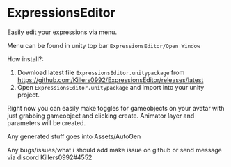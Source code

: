 # ExpressionsEditor
 
Easily edit your expressions via menu.

Menu can be found in unity top bar ``ExpressionsEditor/Open Window``

How install?: 
1. Download latest file ``ExpressionsEditor.unitypackage`` from https://github.com/Killers0992/ExpressionsEditor/releases/latest
2. Open ``ExpressionsEditor.unitypackage`` and import into your unity project.

Right now you can easily make toggles for gameobjects on your avatar with just grabbing gameobject and clicking create.
Animator layer and parameters will be created.


Any generated stuff goes into Assets/AutoGen

Any bugs/issues/what i should add make issue on github or send message via discord Killers0992#4552
